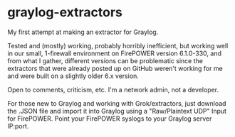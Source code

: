 # graylog-extractors

My first attempt at making an extractor for Graylog.

Tested and (mostly) working, probably horribly inefficient, but working well in our small, 1-firewall environment on FirePOWER version 6.1.0-330, and from what I gather, different versions can be problematic since the extractors that were already posted up on GitHub weren't working for me and were built on a slightly older 6.x version.

Open to comments, criticism, etc. I'm a network admin, not a developer.

For those new to Graylog and working with Grok/extractors, just download the .JSON file and import it into Graylog using a "Raw/Plaintext UDP" Input for FirePOWER. Point your FirePOWER syslogs to your Graylog server IP:port.

